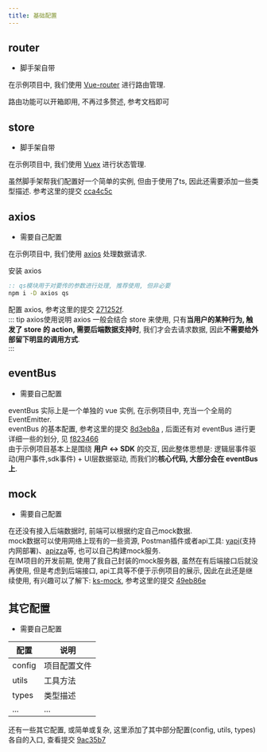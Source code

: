 ```yaml
---
title: 基础配置
---
```

## router
- 脚手架自带  

在示例项目中, 我们使用 [Vue-router](https://router.vuejs.org/zh/guide/) 进行路由管理.  

路由功能可以开箱即用, 不再过多赘述, 参考文档即可

## store
- 脚手架自带   

在示例项目中, 我们使用 [Vuex](https://vuex.vuejs.org/zh/guide/) 进行状态管理.  

虽然脚手架帮我们配置好一个简单的实例, 但由于使用了ts, 因此还需要添加一些类型描述. 参考这里的提交 [cca4c5c](https://github.com/kscript/im-example/commit/cca4c5c20e3a0852cca77f0360d751c70a21b91f)

## axios
- 需要自己配置  

在示例项目中, 我们使用 [axios](https://www.kancloud.cn/yunye/axios/234845) 处理数据请求.  

安装 axios
``` cmd
:: qs模块用于对要传的参数进行处理, 推荐使用, 但非必要
npm i -D axios qs
```
配置 axios, 参考这里的提交 [271252f](https://github.com/kscript/im-example/commit/271252f0fa96a4ca26b122cb7b1cdb03ee15d0fb).  
::: tip axios使用说明
axios 一般会结合 store 来使用, 只有**当用户的某种行为, 触发了 store 的 action, 需要后端数据支持时**, 我们才会去请求数据, 因此**不需要给外部留下明显的调用方式**.  
:::

## eventBus
- 需要自己配置  

eventBus 实际上是一个单独的 vue 实例, 在示例项目中, 充当一个全局的 EventEmitter.   
eventBus 的基本配置, 参考这里的提交 [8d3eb8a](https://github.com/kscript/im-example/commit/8d3eb8ac55b5af92b22c914199d3d580422857c2) , 后面还有对 eventBus 进行更详细一些的划分, 见 [f823466](https://github.com/kscript/im-example/commit/f8234661ee81b1f34b04d81ecaf3a5d19b9d9a90)  
由于示例项目基本上是围绕 **用户 ↔ SDK** 的交互, 因此整体思想是: 逻辑层事件驱动(用户事件,sdk事件) + UI层数据驱动, 而我们的**核心代码, 大部分会在 eventBus 上**.  

## mock
- 需要自己配置  

在还没有接入后端数据时, 前端可以根据约定自己mock数据.  
mock数据可以使用网络上现有的一些资源, Postman插件或者api工具: [yapi](https://hellosean1025.github.io/yapi)(支持内网部署)、[apizza](http://apizza.net/pro/#/)等, 也可以自己构建mock服务.  
在IM项目的开发前期, 使用了我自己封装的mock服务器, 虽然在有后端接口后就没再使用, 但是考虑到后端接口, api工具等不便于示例项目的展示, 因此在此还是继续使用, 有兴趣可以了解下: [ks-mock](https://github.com/kscript/mock), 参考这里的提交 [49eb86e](https://github.com/kscript/im-example/commit/49eb86eb4407ac096d668b8d88a74d6933b32dc3)  

## 其它配置
- 需要自己配置  

| 配置 | 说明 |
| -- |-- |
| config | 项目配置文件 |
| utils | 工具方法 |
| types | 类型描述 |
| ... | ... |

还有一些其它配置, 或简单或复杂, 这里添加了其中部分配置(config, utils, types)各自的入口, 查看提交 [9ac35b7](https://github.com/kscript/im-example/commit/9ac35b7092870ddd2357e3db7945a13a9e5d8d9d)